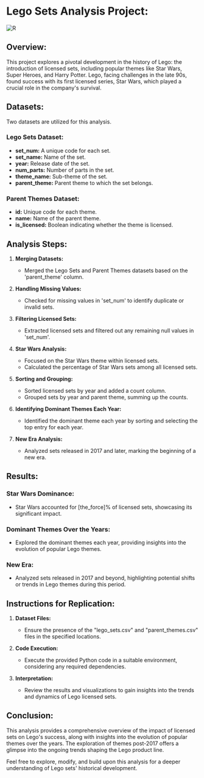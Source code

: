 # Lego Sets Analysis Project:
![R](https://github.com/Ayushmi-Adh/LegoDataAnalysis/assets/132826306/28df819c-8c8c-4a1f-adec-9a9e4732fe51)

## Overview:
This project explores a pivotal development in the history of Lego: the introduction of licensed sets, including popular themes like Star Wars, Super Heroes, and Harry Potter. Lego, facing challenges in the late 90s, found success with its first licensed series, Star Wars, which played a crucial role in the company's survival.

## Datasets:
Two datasets are utilized for this analysis.

### Lego Sets Dataset:
- **set_num:** A unique code for each set.
- **set_name:** Name of the set.
- **year:** Release date of the set.
- **num_parts:** Number of parts in the set.
- **theme_name:** Sub-theme of the set.
- **parent_theme:** Parent theme to which the set belongs.

### Parent Themes Dataset:
- **id:** Unique code for each theme.
- **name:** Name of the parent theme.
- **is_licensed:** Boolean indicating whether the theme is licensed.

## Analysis Steps:

1. **Merging Datasets:**
   - Merged the Lego Sets and Parent Themes datasets based on the 'parent_theme' column.

2. **Handling Missing Values:**
   - Checked for missing values in 'set_num' to identify duplicate or invalid sets.

3. **Filtering Licensed Sets:**
   - Extracted licensed sets and filtered out any remaining null values in 'set_num'.

4. **Star Wars Analysis:**
   - Focused on the Star Wars theme within licensed sets.
   - Calculated the percentage of Star Wars sets among all licensed sets.

5. **Sorting and Grouping:**
   - Sorted licensed sets by year and added a count column.
   - Grouped sets by year and parent theme, summing up the counts.

6. **Identifying Dominant Themes Each Year:**
   - Identified the dominant theme each year by sorting and selecting the top entry for each year.

7. **New Era Analysis:**
   - Analyzed sets released in 2017 and later, marking the beginning of a new era.

## Results:

### Star Wars Dominance:
- Star Wars accounted for [the_force]% of licensed sets, showcasing its significant impact.

### Dominant Themes Over the Years:
- Explored the dominant themes each year, providing insights into the evolution of popular Lego themes.

### New Era:
- Analyzed sets released in 2017 and beyond, highlighting potential shifts or trends in Lego themes during this period.

## Instructions for Replication:

1. **Dataset Files:**
   - Ensure the presence of the "lego_sets.csv" and "parent_themes.csv" files in the specified locations.

2. **Code Execution:**
   - Execute the provided Python code in a suitable environment, considering any required dependencies.

3. **Interpretation:**
   - Review the results and visualizations to gain insights into the trends and dynamics of Lego licensed sets.

## Conclusion:
This analysis provides a comprehensive overview of the impact of licensed sets on Lego's success, along with insights into the evolution of popular themes over the years. The exploration of themes post-2017 offers a glimpse into the ongoing trends shaping the Lego product line.

Feel free to explore, modify, and build upon this analysis for a deeper understanding of Lego sets' historical development.

